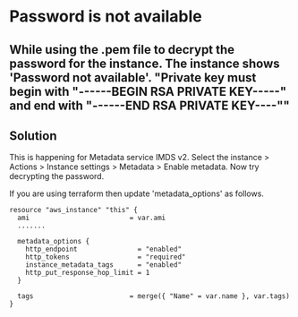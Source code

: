 
# Password is not available

## While using the .pem file to decrypt the password for the instance. The instance shows 'Password not available'. "Private key must begin with "------BEGIN RSA PRIVATE KEY-----" and end with "------END RSA PRIVATE KEY----""

## Solution

This is happening for Metadata service IMDS v2. 
Select the instance > Actions > Instance settings > Metadata > Enable metadata.
Now try decrypting the password. 


If you are using terraform then update 'metadata_options' as follows.
```
resource "aws_instance" "this" {
  ami                         = var.ami
  .......

  metadata_options {
    http_endpoint               = "enabled"
    http_tokens                 = "required"
    instance_metadata_tags      = "enabled"
    http_put_response_hop_limit = 1
  }

  tags                        = merge({ "Name" = var.name }, var.tags)
}

```
